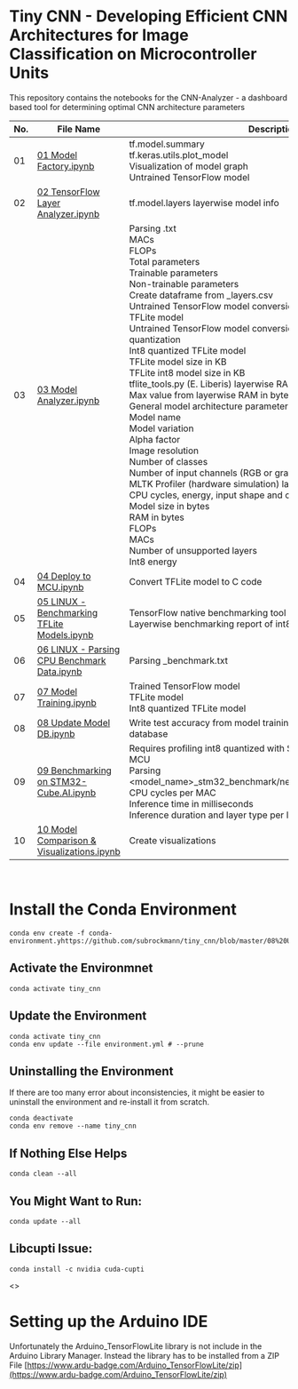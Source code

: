 # Tiny CNN - Developing Efficient CNN Architectures for Image Classification on Microcontroller Units 

This repository contains the notebooks for the CNN-Analyzer - a dashboard based tool for determining optimal CNN architecture parameters


| No. | File Name | Description |
| --- | --------- | ----------- |
| 01  | [01 Model Factory.ipynb](https://github.com/subrockmann/tiny_cnn/blob/master/01%20Model%20Factory.ipynb) | tf.model.summary<br>tf.keras.utils.plot_model<br>Visualization of model graph<br>Untrained TensorFlow model |
| 02  | [02 TensorFlow Layer Analyzer.ipynb](https://github.com/subrockmann/tiny_cnn/blob/master/02%20TensorFlow%20Layer%20Analyzer.ipynb) | tf.model.layers layerwise model info |
| 03  | [03 Model Analyzer.ipynb](https://github.com/subrockmann/tiny_cnn/blob/master/03%20Model%20Analyzer.ipynb) | Parsing <modelname>.txt<br>MACs<br>FLOPs<br>Total parameters<br>Trainable parameters<br>Non-trainable parameters<br>Create dataframe from <modelname>_layers.csv<br>Untrained TensorFlow model conversion to TFLite<br>TFLite model<br>Untrained TensorFlow model conversion to TFLite with int8-quantization<br>Int8 quantized TFLite model<br>TFLite model size in KB<br>TFLite int8 model size in KB<br>tflite_tools.py (E. Liberis) layerwise RAM in bytes<br>Max value from layerwise RAM in bytes<br>General model architecture parameters<br>Model name<br>Model variation<br>Alpha factor<br>Image resolution<br>Number of classes<br>Number of input channels (RGB or grayscale)<br>MLTK Profiler (hardware simulation) layerwise metrics (ops, MACs, CPU cycles, energy, input shape and output shape)<br>Model size in bytes<br>RAM in bytes<br>FLOPs<br>MACs<br>Number of unsupported layers<br>Int8 energy |
| 04  | [04 Deploy to MCU.ipynb](https://github.com/subrockmann/tiny_cnn/blob/master/04%20Deploy%20to%20MCU.ipynb) | Convert TFLite model to C code |
| 05  | [05 LINUX - Benchmarking TFLite Models.ipynb](https://github.com/subrockmann/tiny_cnn/blob/master/05%20LINUX%20-%20Benchmarking%20TFLite%20Models.ipynb) | TensorFlow native benchmarking tool<br>Layerwise benchmarking report of int8 model running on desktop |
| 06  | [06 LINUX - Parsing CPU Benchmark Data.ipynb](https://github.com/subrockmann/tiny_cnn/blob/master/06%20LINUX%20-%20Parsing%20CPU%20Benchmark%20Data.ipynb) | Parsing <modelname>_benchmark.txt |
| 07  | [07 Model Training.ipynb](https://github.com/subrockmann/tiny_cnn/blob/master/07%20Model%20Training.ipynb) | Trained TensorFlow model<br>TFLite model<br>Int8 quantized TFLite model |
| 08  | [08 Update Model DB.ipynb](https://github.com/subrockmann/tiny_cnn/blob/master/08%20Update%20Model%20DB.ipynb) | Write test accuracy from model training project to the model database |
| 09  | [09 Benchmarking on STM32-Cube.AI.ipynb]() | Requires profiling int8 quantized with STM32-Cube.AI on external MCU<br>Parsing <model_name>_stm32_benchmark/network_validate_report_INT8.txt<br>CPU cycles per MAC<br>Inference time in milliseconds<br>Inference duration and layer type per layer |
| 10  | [10 Model Comparison & Visualizations.ipynb](https://github.com/subrockmann/tiny_cnn/blob/master/10%20Model%20Comparison%20%26%20Visualizations.ipynb) | Create visualizations |

<br>  

# Install the Conda Environment

```conda env create -f environment.yml
conda env create -f conda-environment.yhttps://github.com/subrockmann/tiny_cnn/blob/master/08%20Update%20Model%20DB.ipynb
```

## Activate the Environmnet

```
conda activate tiny_cnn
```


## Update the Environment
```
conda activate tiny_cnn
conda env update --file environment.yml # --prune
```

## Uninstalling the Environment  
If there are too many error about inconsistencies, it might be easier to uninstall the environment and re-install it from scratch.  
```
conda deactivate
conda env remove --name tiny_cnn
```

## If Nothing Else Helps
```
conda clean --all
```

## You Might Want to Run:
```
conda update --all
```

## Libcupti Issue:
```
conda install -c nvidia cuda-cupti
```
<>
# Setting up the Arduino IDE

Unfortunately the Arduino_TensorFlowLite library is not include in the Arduino Library Manager. Instead the library has to be installed from a ZIP File 
[https://www.ardu-badge.com/Arduino_TensorFlowLite/zip](https://www.ardu-badge.com/Arduino_TensorFlowLite/zip)  
